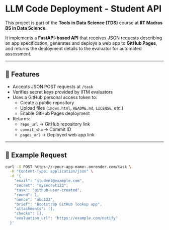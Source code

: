 # LLM Code Deployment - Student API

This project is part of the **Tools in Data Science (TDS)** course at **IIT Madras BS in Data Science**.

It implements a **FastAPI-based API** that receives JSON requests describing an app specification, generates and deploys a web app to **GitHub Pages**, and returns the deployment details to the evaluator for automated assessment.

---

## 🚀 Features

- Accepts JSON POST requests at `/task`
- Verifies secret keys provided by IITM evaluators
- Uses a GitHub personal access token to:
  - Create a public repository
  - Upload files (`index.html`, `README.md`, `LICENSE`, etc.)
  - Enable GitHub Pages deployment
- Returns:
  - `repo_url` → GitHub repository link  
  - `commit_sha` → Commit ID  
  - `pages_url` → Deployed web app link

---

## 🧠 Example Request

```bash
curl -X POST https://<your-app-name>.onrender.com/task \
  -H "Content-Type: application/json" \
  -d '{
    "email": "student@example.com",
    "secret": "mysecret123",
    "task": "github-user-created",
    "round": 1,
    "nonce": "abc123",
    "brief": "Bootstrap GitHub lookup app",
    "attachments": [],
    "checks": [],
    "evaluation_url": "https://example.com/notify"
  }'
